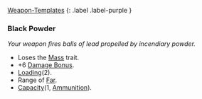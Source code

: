 
[Weapon-Templates](Game/Weapon-Templates)
{: .label .label-purple }

### Black Powder
*Your weapon fires balls of lead propelled by incendiary powder.*
* Loses the [Mass](Game/Core/Blocks/Mass) trait.
* +6 [Damage Bonus](Game/Core/Weapons#Damage%20Bonus). 
* [Loading](Game/Core/Blocks/Loading)(2).
* Range of [Far](Game/Core/Movement#Far).
* [Capacity](Game/Core/Blocks/Capacity)(1, [Ammunition](Game/Example-Gear#Ammunition)).